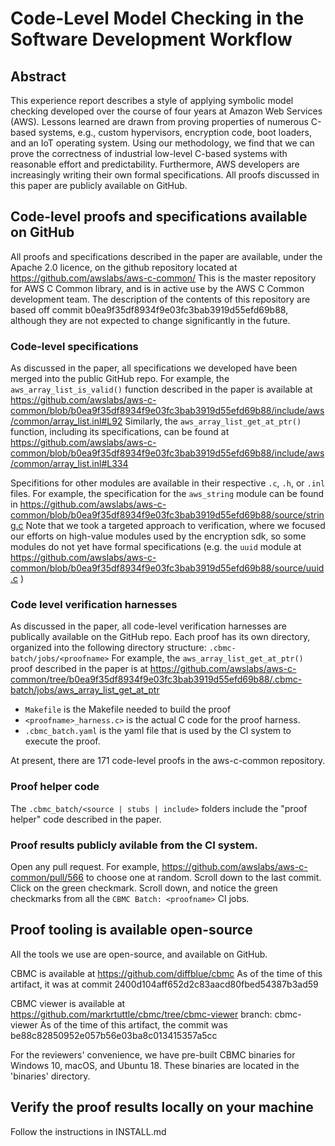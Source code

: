 # Code-Level Model Checking in the Software Development Workflow

## Abstract
This experience report describes a style of applying symbolic model checking
  developed over the course of four years at Amazon Web Services (AWS).
Lessons learned are drawn from proving properties of numerous C-based systems,
  e.g., custom hypervisors, encryption code, boot loaders, and an IoT
  operating system.
Using our methodology, we find that we can prove the correctness of industrial
  low-level C-based systems with reasonable effort and predictability.
Furthermore, AWS developers are increasingly writing
  their own formal specifications.
All proofs discussed in this paper are publicly available on GitHub.

## Code-level proofs and specifications available on GitHub
All proofs and specifications described in the paper are available, under the Apache 2.0 licence, on the github repository located at https://github.com/awslabs/aws-c-common/
This is the master repository for AWS C Common library, and is in active use by the AWS C Common development team.
The description of the contents of this repository are based off commit b0ea9f35df8934f9e03fc3bab3919d55efd69b88, although they are not expected to change significantly in the future.

### Code-level specifications
As discussed in the paper, all specifications we developed have been merged into the public GitHub repo.
For example, the `aws_array_list_is_valid()` function described in the paper is available at https://github.com/awslabs/aws-c-common/blob/b0ea9f35df8934f9e03fc3bab3919d55efd69b88/include/aws/common/array_list.inl#L92
Similarly, the `aws_array_list_get_at_ptr()` function, including its specifications, can be found at
https://github.com/awslabs/aws-c-common/blob/b0ea9f35df8934f9e03fc3bab3919d55efd69b88/include/aws/common/array_list.inl#L334

Specifitions for other modules are available in their respective `.c`, `.h`, or `.inl` files.
For example, the specification for the `aws_string` module can be found in https://github.com/awslabs/aws-c-common/blob/b0ea9f35df8934f9e03fc3bab3919d55efd69b88/source/string.c
Note that we took a targeted approach to verification, where we focused our efforts on high-value modules used by the encryption sdk, so some modules do not yet have formal specifications (e.g. the `uuid` module at https://github.com/awslabs/aws-c-common/blob/b0ea9f35df8934f9e03fc3bab3919d55efd69b88/source/uuid.c )

### Code level verification harnesses
As discussed in the paper, all code-level verification harnesses are publically available on the GitHub repo.
Each proof has its own directory, organized into the following directory structure: `.cbmc-batch/jobs/<proofname>`
For example, the `aws_array_list_get_at_ptr()` proof described in the paper is at https://github.com/awslabs/aws-c-common/tree/b0ea9f35df8934f9e03fc3bab3919d55efd69b88/.cbmc-batch/jobs/aws_array_list_get_at_ptr

- `Makefile` is the Makefile needed to build the proof
- `<proofname>_harness.c>` is the actual C code for the proof harness.
- `.cbmc_batch.yaml` is the yaml file that is used by the CI system to execute the proof.

At present, there are 171 code-level proofs in the aws-c-common repository.

### Proof helper code
The `.cbmc_batch/<source | stubs | include>` folders include the "proof helper" code described in the paper.

### Proof results publicly avilable from the CI system.
Open any pull request.
For example, https://github.com/awslabs/aws-c-common/pull/566 to choose one at random.
Scroll down to the last commit.
Click on the green checkmark.
Scroll down, and notice the green checkmarks from all the `CBMC Batch: <proofname>` CI jobs.

## Proof tooling is available open-source
All the tools we use are open-source, and available on GitHub.

CBMC is available at https://github.com/diffblue/cbmc
As of the time of this artifact, it was at commit 2400d104aff652d2c83aacd80fbed54387b3ad59

CBMC viewer is available at https://github.com/markrtuttle/cbmc/tree/cbmc-viewer
branch: cbmc-viewer
As of the time of this artifact, the commit was be88c82850952e057b56e03ba8c013415357a5cc

For the reviewers' convenience, we have pre-built CBMC binaries for
Windows 10, macOS, and Ubuntu 18. These binaries are located in the
'binaries' directory.

## Verify the proof results locally on your machine
Follow the instructions in INSTALL.md
